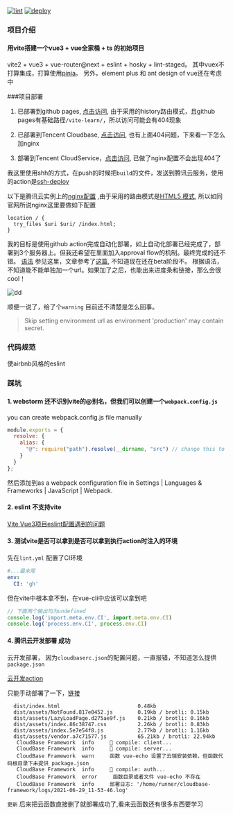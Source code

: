 [![lint](https://github.com/tyler4400/vite-learn/actions/workflows/lint.yml/badge.svg)](https://github.com/tyler4400/vite-learn/actions/workflows/lint.yml)
[![deploy](https://github.com/tyler4400/vite-learn/actions/workflows/deploy.yml/badge.svg)](https://github.com/tyler4400/vite-learn/actions/workflows/deploy.yml)

### 项目介绍
#### 用vite搭建一个vue3 + vue全家桶 + ts 的初始项目
vite2 + vue3 + vue-router@next + eslint + hosky + lint-staged。
其中vuex不打算集成，打算使用[pinia](https://github.com/posva/pinia)。
另外，element plus 和 ant design of vue还在考虑中

###项目部署
1. 已部署到github pages, [点击访问](https://tyler4400.github.io/vite-learn/), 由于采用的history路由模式，且github pages有基础路径`/vite-learn/`，所以访问可能会有404现象

2. 已部署到Tencent Cloudbase, [点击访问](https://helloworld-7gdt5hd730eba3c7-1302238818.tcloudbaseapp.com/dist/), 也有上面404问题，下来看一下怎么加nginx

3. 部署到Tencent CloudService，[点击访问](http://49.234.117.123:3000/home), 已做了nginx配置不会出现404了

我这里使用shh的方式，在push的时候把`build`的文件，发送到腾讯云服务，使用的action是[ssh-deploy](https://github.com/easingthemes/ssh-deploy)

以下是腾讯云实例上的[nginx配置](https://blog.csdn.net/Nirvana_lss/article/details/103959543) ,由于采用的路由模式是[HTML5 模式](https://next.router.vuejs.org/zh/guide/essentials/history-mode.html#html5-%E6%A8%A1%E5%BC%8F), 所以如同官网所说nginx这里要做如下配置
```nginx
location / {
  try_files $uri $uri/ /index.html;
}
```

我的目标是使用github action完成自动化部署，如上自动化部署已经完成了，部署到3个服务器上。但我还希望在里面加入approval flow的机制。最终完成的还不错。
[语法](https://docs.github.com/en/actions/reference/workflow-syntax-for-github-actions#jobsjob_idenvironment) 参见这里，文章参考了[这篇](https://devblogs.microsoft.com/devops/i-need-manual-approvers-for-github-actions-and-i-got-them-now/), 不知道现在还在beta阶段不。
根据语法，不知道能不能单独加一个url。如果加了之后，也能出来进度条和链接，那么会很cool！

![dd](https://storage2.timheuer.com/approvalpost6.png)


顺便一说了，给了个`warning` 目前还不清楚是怎么回事。
> Skip setting environment url as environment 'production' may contain secret.

### 代码规范
使airbnb风格的eslint


### 踩坑
#### 1. webstorm 还不识别vite的@别名，但我们可以创建一个`webpack.config.js`
 you can create webpack.config.js file manually
```js
module.exports = {
  resolve: {
    alias: {
      "@": require("path").resolve(__dirname, "src") // change this to your folder path
    }
  }
};
```
然后添加到as a webpack configuration file in Settings | Languages & Frameworks | JavaScript | Webpack.

#### 2. eslint 不支持vite
[Vite Vue3项目eslint配置遇到的问题](https://www.cnblogs.com/Jingge/p/14927175.html)

#### 3. 测试vite是否可以拿到是否可以拿到执行action时注入的环境
先在`lint.yml` 配置了CI环境
```yaml
#...最末尾
env:
  CI: 'gh'
```
但在vite中根本拿不到，在vue-cli中应该可以拿到吧
```js
// 下面两个输出均为undefined
console.log('import.meta.env.CI', import.meta.env.CI)
console.log('process.env.CI', process.env.CI)
```

#### 4. 腾讯云开发部署 成功

云开发部署， 因为`cloudbaserc.json`的配置问题，一直报错，不知道怎么提供`package.json`

[云开发action](https://github.com/marketplace/actions/tencent-cloudbase-github-action)

只能手动部署了一下，[链接](https://helloworld-7gdt5hd730eba3c7-1302238818.tcloudbaseapp.com/dist/)


```
  dist/index.html                         0.48kb
  dist/assets/NotFound.817e0452.js        0.19kb / brotli: 0.15kb
  dist/assets/LazyLoadPage.d275ae9f.js    0.21kb / brotli: 0.16kb
  dist/assets/index.86c38747.css          2.26kb / brotli: 0.83kb
  dist/assets/index.5e7e54f8.js           2.77kb / brotli: 1.16kb
  dist/assets/vendor.a7c71577.js          65.21kb / brotli: 22.94kb
   CloudBase Framework  info     🧬 compile: client...
   CloudBase Framework  info     🧬 compile: server...
   CloudBase Framework  warn     函数 vue-echo 设置了云端安装依赖，但函数代码根目录下未提供 package.json
   CloudBase Framework  info     🧬 compile: auth...
   CloudBase Framework  error     函数目录或者文件 vue-echo 不存在
   CloudBase Framework  info     部署日志: '/home/runner/cloudbase-framework/logs/2021-06-29_11-53-46.log'
```
`更新` 后来把云函数直接删了就部署成功了,看来云函数还有很多东西要学习
